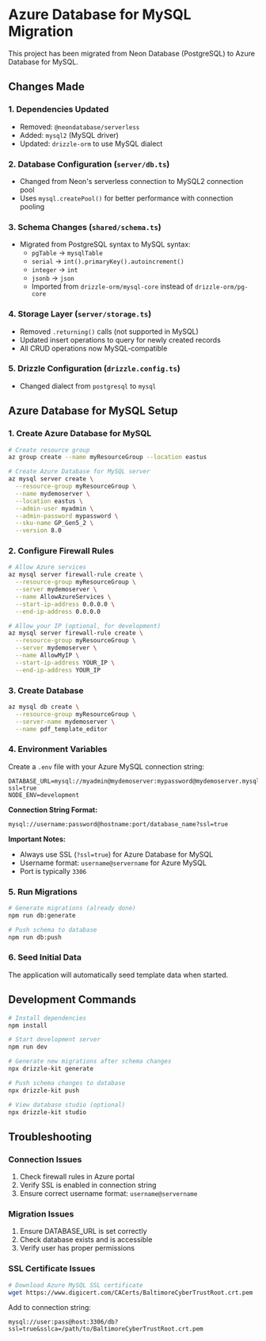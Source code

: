 # Azure Database for MySQL Migration

This project has been migrated from Neon Database (PostgreSQL) to Azure Database for MySQL.

## Changes Made

### 1. Dependencies Updated
- Removed: `@neondatabase/serverless`
- Added: `mysql2` (MySQL driver)
- Updated: `drizzle-orm` to use MySQL dialect

### 2. Database Configuration (`server/db.ts`)
- Changed from Neon's serverless connection to MySQL2 connection pool
- Uses `mysql.createPool()` for better performance with connection pooling

### 3. Schema Changes (`shared/schema.ts`)
- Migrated from PostgreSQL syntax to MySQL syntax:
  - `pgTable` → `mysqlTable`
  - `serial` → `int().primaryKey().autoincrement()`
  - `integer` → `int`
  - `jsonb` → `json`
  - Imported from `drizzle-orm/mysql-core` instead of `drizzle-orm/pg-core`

### 4. Storage Layer (`server/storage.ts`)
- Removed `.returning()` calls (not supported in MySQL)
- Updated insert operations to query for newly created records
- All CRUD operations now MySQL-compatible

### 5. Drizzle Configuration (`drizzle.config.ts`)
- Changed dialect from `postgresql` to `mysql`

## Azure Database for MySQL Setup

### 1. Create Azure Database for MySQL
```bash
# Create resource group
az group create --name myResourceGroup --location eastus

# Create Azure Database for MySQL server
az mysql server create \
  --resource-group myResourceGroup \
  --name mydemoserver \
  --location eastus \
  --admin-user myadmin \
  --admin-password mypassword \
  --sku-name GP_Gen5_2 \
  --version 8.0
```

### 2. Configure Firewall Rules
```bash
# Allow Azure services
az mysql server firewall-rule create \
  --resource-group myResourceGroup \
  --server mydemoserver \
  --name AllowAzureServices \
  --start-ip-address 0.0.0.0 \
  --end-ip-address 0.0.0.0

# Allow your IP (optional, for development)
az mysql server firewall-rule create \
  --resource-group myResourceGroup \
  --server mydemoserver \
  --name AllowMyIP \
  --start-ip-address YOUR_IP \
  --end-ip-address YOUR_IP
```

### 3. Create Database
```bash
az mysql db create \
  --resource-group myResourceGroup \
  --server-name mydemoserver \
  --name pdf_template_editor
```

### 4. Environment Variables
Create a `.env` file with your Azure MySQL connection string:

```env
DATABASE_URL=mysql://myadmin@mydemoserver:mypassword@mydemoserver.mysql.database.azure.com:3306/pdf_template_editor?ssl=true
NODE_ENV=development
```

**Connection String Format:**
```
mysql://username:password@hostname:port/database_name?ssl=true
```

**Important Notes:**
- Always use SSL (`?ssl=true`) for Azure Database for MySQL
- Username format: `username@servername` for Azure MySQL
- Port is typically `3306`

### 5. Run Migrations
```bash
# Generate migrations (already done)
npm run db:generate

# Push schema to database
npm run db:push
```

### 6. Seed Initial Data
The application will automatically seed template data when started.

## Development Commands

```bash
# Install dependencies
npm install

# Start development server
npm run dev

# Generate new migrations after schema changes
npx drizzle-kit generate

# Push schema changes to database
npx drizzle-kit push

# View database studio (optional)
npx drizzle-kit studio
```

## Troubleshooting

### Connection Issues
1. Check firewall rules in Azure portal
2. Verify SSL is enabled in connection string
3. Ensure correct username format: `username@servername`

### Migration Issues
1. Ensure DATABASE_URL is set correctly
2. Check database exists and is accessible
3. Verify user has proper permissions

### SSL Certificate Issues
```bash
# Download Azure MySQL SSL certificate
wget https://www.digicert.com/CACerts/BaltimoreCyberTrustRoot.crt.pem
```

Add to connection string:
```
mysql://user:pass@host:3306/db?ssl=true&sslca=/path/to/BaltimoreCyberTrustRoot.crt.pem
```
